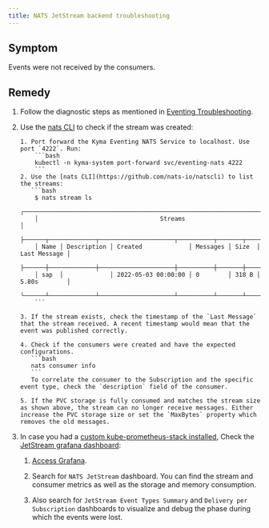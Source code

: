 ```yaml
---
title: NATS JetStream backend troubleshooting
---
```


## Symptom

Events were not received by the consumers.

## Remedy

1. Follow the diagnostic steps as mentioned in [Eventing Troubleshooting](evnt-01-eventing-troubleshooting.md).

2. Use the [nats CLI](https://github.com/nats-io/natscli) to check if the stream was created:

       1. Port forward the Kyma Eventing NATS Service to localhost. Use port `4222`. Run:
           ```bash
           kubectl -n kyma-system port-forward svc/eventing-nats 4222
           ```
       2. Use the [nats CLI](https://github.com/nats-io/natscli) to list the streams:
          ```bash
           $ nats stream ls
           ╭────────────────────────────────────────────────────────────────────────────╮
           │                                  Streams                                   │
           ├──────┬─────────────┬─────────────────────┬──────────┬───────┬──────────────┤
           │ Name │ Description │ Created             │ Messages │ Size  │ Last Message │
           ├──────┼─────────────┼─────────────────────┼──────────┼───────┼──────────────┤
           │ sap  │             │ 2022-05-03 00:00:00 │ 0        │ 318 B │ 5.80s        │
           ╰──────┴─────────────┴─────────────────────┴──────────┴───────┴──────────────╯
           ```       

       3. If the stream exists, check the timestamp of the `Last Message` that the stream received. A recent timestamp would mean that the event was published correctly.
   
       4. Check if the consumers were created and have the expected configurations.
          ```bash
          nats consumer info
          ```
          To correlate the consumer to the Subscription and the specific event type, check the `description` field of the consumer.

       5. If the PVC storage is fully consumed and matches the stream size as shown above, the stream can no longer receive messages. Either increase the PVC storage size or set the `MaxBytes` property which removes the old messages.

3. In case you had a [custom kube-prometheus-stack installed](https://github.com/kyma-project/examples/tree/main/prometheus), Check the [JetStream grafana dashboard](https://grafana.com/grafana/dashboards/14725):

    1. [Access Grafana](https://github.com/kyma-project/examples/tree/main/prometheus#verify-the-installation).

    2. Search for `NATS JetStream` dashboard. You can find the stream and consumer metrics as well as the storage and memory consumption.
   
    3. Also search for `JetStream Event Types Summary` and `Delivery per Subscription` dashboards to visualize and debug the phase during which the events were lost.
    
